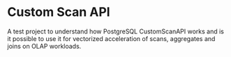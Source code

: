 # Custom Scan API

A test project to understand how PostgreSQL CustomScanAPI works and is it possible to use it for vectorized acceleration of scans, aggregates and joins on OLAP workloads.